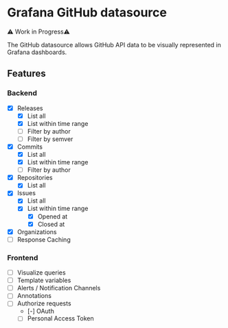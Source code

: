 # Grafana GitHub datasource

⚠️ Work in Progress⚠️

The GitHub datasource allows GitHub API data to be visually represented in Grafana dashboards.

## Features

### Backend
* [x] Releases
  * [x] List all
  * [x] List within time range
  * [ ] Filter by author
  * [ ] Filter by semver
* [x] Commits
  * [x] List all
  * [x] List within time range
  * [ ] Filter by author
* [x] Repositories
  * [x] List all
* [x] Issues
  * [x] List all
  * [x] List within time range
    * [x] Opened at
    * [x] Closed at
* [x] Organizations
* [ ] Response Caching

### Frontend
* [ ] Visualize queries
* [ ] Template variables
* [ ] Alerts / Notification Channels
* [ ] Annotations
* [ ] Authorize requests
  * [-] OAuth
  * [ ] Personal Access Token
